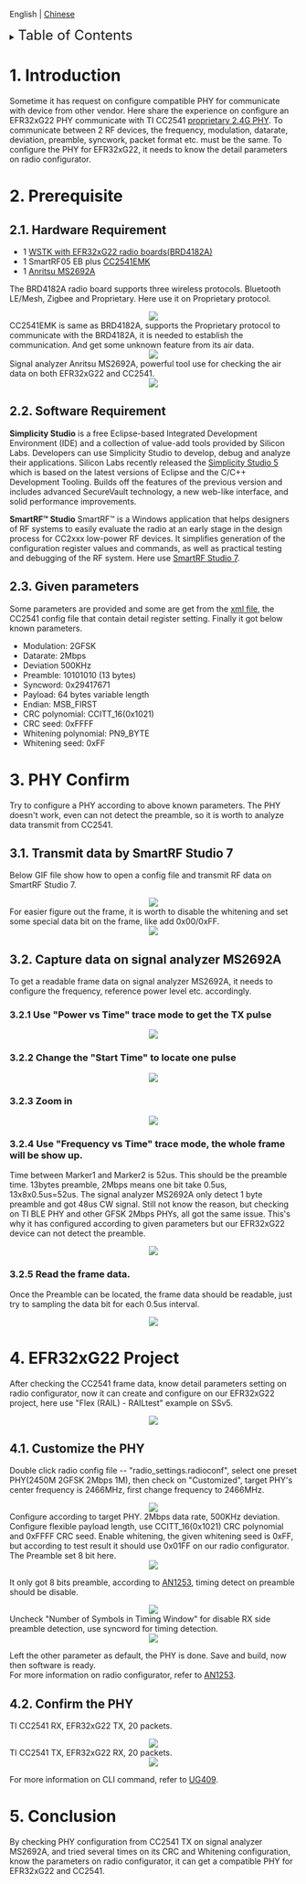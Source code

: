 English | [Chinese](Configure-TI-CC2541-compatible-proprietary-PHY-CN.md)
<details>
<summary><font size=5>Table of Contents</font> </summary>

- [1. Introduction](#1-introduction)
- [2. Prerequiesite](#2-Prerequisite)
- [3. PHY Confirm](#3-PHY-Confirm)
- [4. EFR32xG22 project](#4-EFR32xG22-project)
- [5. Conclusion](#5-Conclusion)

</details>

# 1. Introduction
Sometime it has request on configure compatible PHY for communicate with device from other vendor. Here share the experience on configure an EFR32xG22 PHY communicate with TI CC2541 [proprietary 2.4G PHY](files/PR-Configure-TI-CC2541-compatible-proprietary-PHY/2M_BS-TX_2.xml). To communicate between 2 RF devices, the frequency, modulation, datarate, deviation, preamble, syncwork, packet format etc. must be the same.
To configure the PHY for EFR32xG22, it needs to know the detail parameters on radio configurator.

# 2. Prerequisite 

## 2.1. Hardware Requirement
* 1 [WSTK with EFR32xG22 radio boards(BRD4182A)](https://www.silabs.com/development-tools/wireless/efr32xg22-wireless-starter-kit)
* 1 SmartRF05 EB plus [CC2541EMK](https://www.ti.com/tool/CC2541EMK)
* 1 [Anritsu MS2692A](https://www.anritsu.com/en-US/test-measurement/products/ms2692a)

The BRD4182A radio board supports three wireless protocols. Bluetooth LE/Mesh, Zigbee and Proprietary. Here use it on Proprietary protocol.
<div align="center">
  <img src="files/PR-Configure-TI-CC2541-compatible-proprietary-PHY/wstk.png">  
</div> 
CC2541EMK is same as BRD4182A, supports the Proprietary protocol to communicate with the BRD4182A, it is needed to establish the communication. And get some unknown feature from its air data.
<div align="center">
  <img src="files/PR-Configure-TI-CC2541-compatible-proprietary-PHY/SmartRF05EB.png">  
</div> 
Signal analyzer Anritsu MS2692A, powerful tool use for checking the air data on both EFR32xG22 and CC2541.
<div align="center">
  <img src="files/PR-Configure-TI-CC2541-compatible-proprietary-PHY/ms2692a-signalanalyzers.png">  
</div> 


## 2.2. Software Requirement
**Simplicity Studio** is a free Eclipse-based Integrated Development Environment (IDE) and a collection of value-add tools provided by Silicon Labs. Developers can use Simplicity Studio to develop, debug and analyze their applications. Silicon Labs recently released the [Simplicity Studio 5](https://www.silabs.com/products/development-tools/software/simplicity-studio/simplicity-studio-5) which is based on the latest versions of Eclipse and the C/C++ Development Tooling. Builds off the features of the previous version and includes advanced SecureVault technology, a new web-like interface, and solid performance improvements.  

**SmartRF™ Studio** SmartRF™ is a Windows application that helps designers of RF systems to easily evaluate the radio at an early stage in the design process for CC2xxx low-power RF devices. It simplifies generation of the configuration register values and commands, as well as practical testing and debugging of the RF system. Here use [SmartRF Studio 7](https://www.ti.com/tool/SMARTRFTM-STUDIO).

## 2.3. Given parameters
Some parameters are provided and some are get from the [xml file](files/PR-Configure-TI-CC2541-compatible-proprietary-PHY/2M_BS-TX_2.xml), the CC2541 config file that contain detail register setting. Finally it got below known parameters.
* Modulation: 2GFSK
* Datarate: 2Mbps
* Deviation 500KHz
* Preamble: 10101010 (13 bytes)
* Syncword: 0x29417671
* Payload: 64 bytes variable length
* Endian: MSB_FIRST
* CRC polynomial: CCITT_16(0x1021)
* CRC seed: 0xFFFF
* Whitening polynomial: PN9_BYTE
* Whitening seed: 0xFF

# 3. PHY Confirm
Try to configure a PHY according to above known parameters. The PHY doesn't work, even can not detect the preamble, so it is worth to analyze data transmit from CC2541.

## 3.1. Transmit data by SmartRF Studio 7
Below GIF file show how to open a config file and transmit RF data on SmartRF Studio 7.
<div align="center">
  <img src="files/PR-Configure-TI-CC2541-compatible-proprietary-PHY/TICC2541-TX.gif">  
</div> 
For easier figure out the frame, it is worth to disable the whitening and set some special data bit on the frame, like add 0x00/0xFF.
<div align="center">
  <img src="files/PR-Configure-TI-CC2541-compatible-proprietary-PHY/Frame.png">  
</div> 

## 3.2. Capture data on signal analyzer MS2692A
To get a readable frame data on signal analyzer MS2692A, it needs to configure the frequency, reference power level etc. accordingly.
### 3.2.1 Use "Power vs Time" trace mode to get the TX pulse
<div align="center">
  <img src="files/PR-Configure-TI-CC2541-compatible-proprietary-PHY/SA-01-pulse.png">  
</div> 

### 3.2.2 Change the "Start Time" to locate one pulse
<div align="center">
  <img src="files/PR-Configure-TI-CC2541-compatible-proprietary-PHY/SA-02-location.png">  
</div> 

### 3.2.3 Zoom in
<div align="center">
  <img src="files/PR-Configure-TI-CC2541-compatible-proprietary-PHY/SA-03-zoom-in.png">  
</div> 

### 3.2.4 Use "Frequency vs Time" trace mode, the whole frame will be show up.
Time between Marker1 and Marker2 is 52us. This should be the preamble time. 13bytes preamble, 2Mbps means one bit take 0.5us, 13x8x0.5us=52us. The signal analyzer MS2692A only detect 1 byte preamble and got 48us CW signal. Still not know the reason, but checking on TI BLE PHY and other GFSK 2Mbps PHYs, all got the same issue. This's why it has configured according to given parameters but our EFR32xG22 device can not detect the preamble.
<div align="center">
  <img src="files/PR-Configure-TI-CC2541-compatible-proprietary-PHY/SA-04-frame.png">  
</div> 

### 3.2.5 Read the frame data.
Once the Preamble can be located, the frame data should be readable, just try to sampling the data bit for each 0.5us interval.
<div align="center">
  <img src="files/PR-Configure-TI-CC2541-compatible-proprietary-PHY/SA-05-syncwords.png">  
</div> 

# 4. EFR32xG22 Project
After checking the CC2541 frame data, know detail parameters setting on radio configurator, now it can create and configure on our EFR32xG22 project, here use "Flex (RAIL) - RAILtest" example on SSv5.
<div align="center">
  <img src="files/PR-Configure-TI-CC2541-compatible-proprietary-PHY/railtest.png">  
</div> 

## 4.1. Customize the PHY
Double click radio config file -- "radio_settings.radioconf", select one preset PHY(2450M 2GFSK 2Mbps 1M), then check on "Customized", target PHY's center frequency is 2466MHz, first change frequency to 2466MHz.
<div align="center">
  <img src="files/PR-Configure-TI-CC2541-compatible-proprietary-PHY/customized.png">  
</div> 
Configure according to target PHY. 2Mbps data rate, 500KHz deviation. Configure flexible payload length, use CCITT_16(0x1021) CRC polynomial and 0xFFFF CRC seed. Enable whitening, the given whitening seed is 0xFF, but according to test result it should use 0x01FF on our radio configurator. The Preamble set 8 bit here.
<div align="center">
  <img src="files/PR-Configure-TI-CC2541-compatible-proprietary-PHY/packet.png">  
</div> 

It only got 8 bits preamble, according to [AN1253](https://www.silabs.com/documents/public/application-notes/an1253-efr32-radio-configurator-guide-for-ssv5.pdf), timing detect on preamble should be disable.
<div align="center">
  <img src="files/PR-Configure-TI-CC2541-compatible-proprietary-PHY/timing-window.png">  
</div> 
Uncheck "Number of Symbols in Timing Window" for disable RX side preamble detection, use syncword for timing detection.
<div align="center">
  <img src="files/PR-Configure-TI-CC2541-compatible-proprietary-PHY/timing.png">  
</div> 

Left the other parameter as default, the PHY is done. Save and build, now then software is ready.  
For more information on radio configurator, refer to [AN1253](https://www.silabs.com/documents/public/application-notes/an1253-efr32-radio-configurator-guide-for-ssv5.pdf). 

## 4.2. Confirm the PHY
TI CC2541 RX, EFR32xG22 TX, 20 packets.
<div align="center">
  <img src="files/PR-Configure-TI-CC2541-compatible-proprietary-PHY/EFR32-TX.gif">  
</div> 
TI CC2541 TX, EFR32xG22 RX, 20 packets.
<div align="center">
  <img src="files/PR-Configure-TI-CC2541-compatible-proprietary-PHY/EFR32-RX.gif">  
</div> 

For more information on CLI command, refer to [UG409](https://www.silabs.com/documents/public/user-guides/ug409-railtest-users-guide.pdf).

# 5. Conclusion
By checking PHY configuration from CC2541 TX on signal analyzer MS2692A, and tried several times on its CRC and Whitening configuration, know the parameters on radio configurator, it can get a compatible PHY for EFR32xG22 and CC2541.
